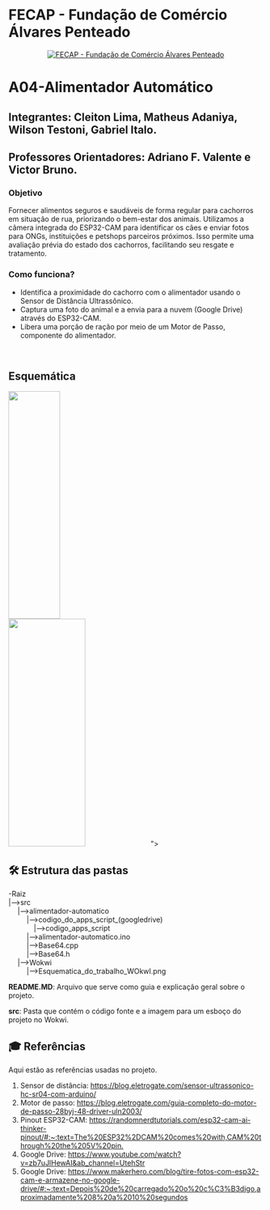 # FECAP - Fundação de Comércio Álvares Penteado

<p align="center">
<a href= "https://www.fecap.br/"><img src="https://encrypted-tbn0.gstatic.com/images?q=tbn:ANd9GcRhZPrRa89Kma0ZZogxm0pi-tCn_TLKeHGVxywp-LXAFGR3B1DPouAJYHgKZGV0XTEf4AE&usqp=CAU" alt="FECAP - Fundação de Comércio Álvares Penteado" border="0"></a>
</p>

# A04-Alimentador Automático

## Integrantes: Cleiton Lima, Matheus Adaniya, Wilson Testoni, Gabriel Italo.

## Professores Orientadores: Adriano F. Valente e Victor Bruno.

### Objetivo
Fornecer alimentos seguros e saudáveis de forma regular para cachorros em situação de rua, priorizando o bem-estar dos animais. Utilizamos a câmera integrada do ESP32-CAM para identificar os cães e enviar fotos para ONGs, instituições e petshops parceiros próximos. Isso permite uma avaliação prévia do estado dos cachorros, facilitando seu resgate e tratamento.

### Como funciona?

* Identifica a proximidade do cachorro com o alimentador usando o Sensor de Distância Ultrassônico.<br>
* Captura uma foto do animal e a envia para a nuvem (Google Drive) através do ESP32-CAM.<br>
* Libera uma porção de ração por meio de um Motor de Passo, componente do alimentador.<br>
<br>

## Esquemática
<div>
  <img style="width: 45%;height: 450px;" src="https://github.com/wilsontestoni/projeto-integrador_IOT/assets/126810960/77d62e0c-3bf7-40c5-92a0-140979ec1540">
  <img style="width: 55%;height: 450px;" src="https://github.com/wilsontestoni/projeto-integrador_IOT/assets/126810960/d8f80d70-5253-4dd7-ad05-22938c74eb43">
">
</div>




## 🛠 Estrutura das pastas

-Raiz<br>
|-->src<br>
  &emsp;  |-->alimentador-automatico<br>
  &emsp; &emsp; |-->codigo_do_apps_script_(googledrive)<br>
  &emsp; &emsp; &emsp;|-->codigo_apps_script<br>
  &emsp; &emsp; |-->alimentador-automatico.ino<br>
  &emsp; &emsp; |-->Base64.cpp<br>
  &emsp; &emsp; |-->Base64.h<br>
  &emsp;  |-->Wokwi<br>
  &emsp; &emsp; |-->Esquematica_do_trabalho_WOkwI.png<br>
  
<b>README.MD</b>: Arquivo que serve como guia e explicação geral sobre o projeto.

<b>src</b>: Pasta que contém o código fonte e a imagem para um esboço do projeto no Wokwi.

## 🎓 Referências

Aqui estão as referências usadas no projeto.

1. Sensor de distância: <https://blog.eletrogate.com/sensor-ultrassonico-hc-sr04-com-arduino/>
2. Motor de passo: <https://blog.eletrogate.com/guia-completo-do-motor-de-passo-28byj-48-driver-uln2003/>
3. Pinout ESP32-CAM: <https://randomnerdtutorials.com/esp32-cam-ai-thinker-pinout/#:~:text=The%20ESP32%2DCAM%20comes%20with,CAM%20through%20the%205V%20pin.>
4. Google Drive: <https://www.youtube.com/watch?v=zb7uJlHewAI&ab_channel=UtehStr>
5. Google Drive: <https://www.makerhero.com/blog/tire-fotos-com-esp32-cam-e-armazene-no-google-drive/#:~:text=Depois%20de%20carregado%20o%20c%C3%B3digo,aproximadamente%208%20a%2010%20segundos>


